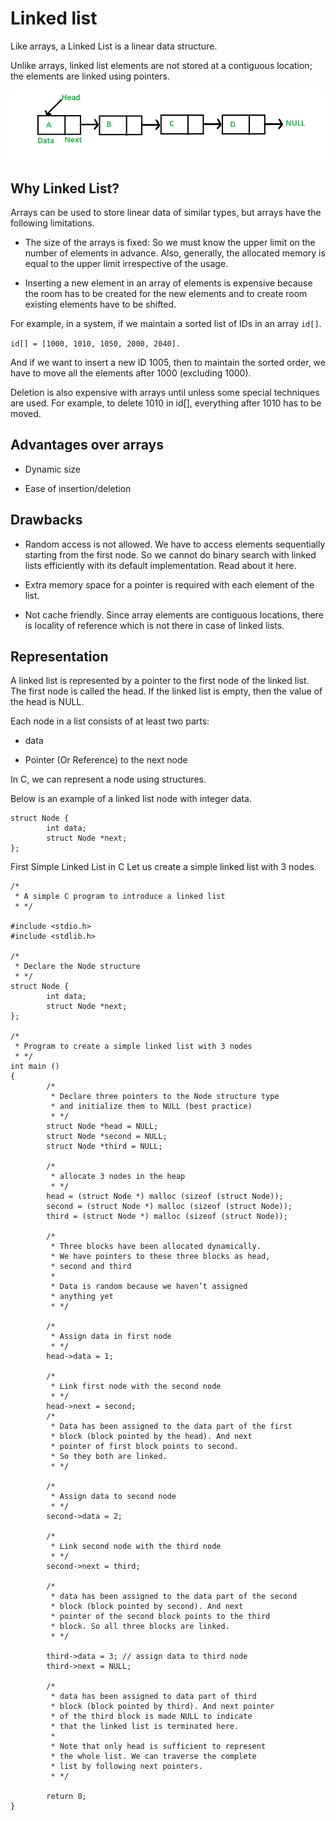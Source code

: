 # Linked list

Like arrays, a Linked List is a linear data structure. 

Unlike arrays, linked list elements are not stored at a contiguous location; the elements are linked using pointers.

![Arrays in memory](../images/Linkedlist.png)

## Why Linked List?

Arrays can be used to store linear data of similar types, but arrays have the following limitations.

- The size of the arrays is fixed: So we must know the upper limit on the number of elements in advance. Also, 
generally, the allocated memory is equal to the upper limit irrespective of the usage.

- Inserting a new element in an array of elements is expensive because the room has to be created for the new elements 
and to create room existing elements have to be shifted.

For example, in a system, if we maintain a sorted list of IDs in an array `id[]`.

`id[] = [1000, 1010, 1050, 2000, 2040].`

And if we want to insert a new ID 1005, then to maintain the sorted order, we have to move all the elements after 1000 
(excluding 1000).

Deletion is also expensive with arrays until unless some special techniques are used. For example, to delete 1010 in 
id[], everything after 1010 has to be moved.

## Advantages over arrays

- Dynamic size

- Ease of insertion/deletion

## Drawbacks

- Random access is not allowed. We have to access elements sequentially starting from the first node. So we cannot do 
binary search with linked lists efficiently with its default implementation. Read about it here.

- Extra memory space for a pointer is required with each element of the list.

- Not cache friendly. Since array elements are contiguous locations, there is locality of reference which is not there 
in case of linked lists.

## Representation

A linked list is represented by a pointer to the first node of the linked list. The first node is called the head. If 
the linked list is empty, then the value of the head is NULL.

Each node in a list consists of at least two parts:

- data

- Pointer (Or Reference) to the next node

In C, we can represent a node using structures. 

Below is an example of a linked list node with integer data.

```
struct Node {
        int data;
        struct Node *next;
}; 
```

First Simple Linked List in C Let us create a simple linked list with 3 nodes.

```
/*
 * A simple C program to introduce a linked list
 * */

#include <stdio.h>
#include <stdlib.h>

/*
 * Declare the Node structure
 * */
struct Node {
        int data;
        struct Node *next;
};

/*
 * Program to create a simple linked list with 3 nodes
 * */
int main ()
{
        /*
         * Declare three pointers to the Node structure type
         * and initialize them to NULL (best practice)
         * */
        struct Node *head = NULL;
        struct Node *second = NULL;
        struct Node *third = NULL;

        /*
         * allocate 3 nodes in the heap
         * */
        head = (struct Node *) malloc (sizeof (struct Node));
        second = (struct Node *) malloc (sizeof (struct Node));
        third = (struct Node *) malloc (sizeof (struct Node));

        /* 
         * Three blocks have been allocated dynamically.
         * We have pointers to these three blocks as head,
         * second and third
         * 
         * Data is random because we haven’t assigned
         * anything yet
         * */

        /*
         * Assign data in first node
         * */
        head->data = 1;

        /*
         * Link first node with the second node
         * */
        head->next = second;
        /*
         * Data has been assigned to the data part of the first
         * block (block pointed by the head). And next
         * pointer of first block points to second.
         * So they both are linked.
         * */

        /*
         * Assign data to second node
         * */
        second->data = 2;

        /*
         * Link second node with the third node
         * */
        second->next = third;

        /*
         * data has been assigned to the data part of the second
         * block (block pointed by second). And next
         * pointer of the second block points to the third
         * block. So all three blocks are linked.
         * */

        third->data = 3; // assign data to third node
        third->next = NULL;

        /*
         * data has been assigned to data part of third
         * block (block pointed by third). And next pointer
         * of the third block is made NULL to indicate
         * that the linked list is terminated here.
         *
         * Note that only head is sufficient to represent
         * the whole list. We can traverse the complete
         * list by following next pointers.
         * */

        return 0;
}
 
```